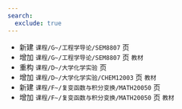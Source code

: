 ```yaml
---
search:
  exclude: true
---
```


- 新建 `课程/G~/工程学导论/SEM8807` 页
- 增加 `课程/G~/工程学导论/SEM8807` 页 `教材`
- 重构 `课程/D~/大学化学实验` 页
- 增加 `课程/D~/大学化学实验/CHEM12003` 页 `教材`
- 新建 `课程/F~/复变函数与积分变换/MATH20050` 页
- 增加 `课程/F~/复变函数与积分变换/MATH20050` 页 `教材`